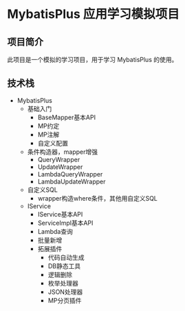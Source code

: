 # MybatisPlus 应用学习模拟项目

## 项目简介
此项目是一个模拟的学习项目，用于学习 MybatisPlus 的使用。

## 技术栈
+ MybatisPlus
  + 基础入门
    + BaseMapper基本API
    + MP约定
    + MP注解
    + 自定义配置
  + 条件构造器，mapper增强
    + QueryWrapper
    + UpdateWrapper
    + LambdaQueryWrapper
    + LambdaUpdateWrapper
  + 自定义SQL
    + wrapper构造where条件，其他用自定义SQL
  + IService
    + IService基本API
    + ServiceImpl基本API
    + Lambda查询
    + 批量新增
    + 拓展插件
      + 代码自动生成
      + DB静态工具
      + 逻辑删除
      + 枚举处理器
      + JSON处理器
      + MP分页插件
